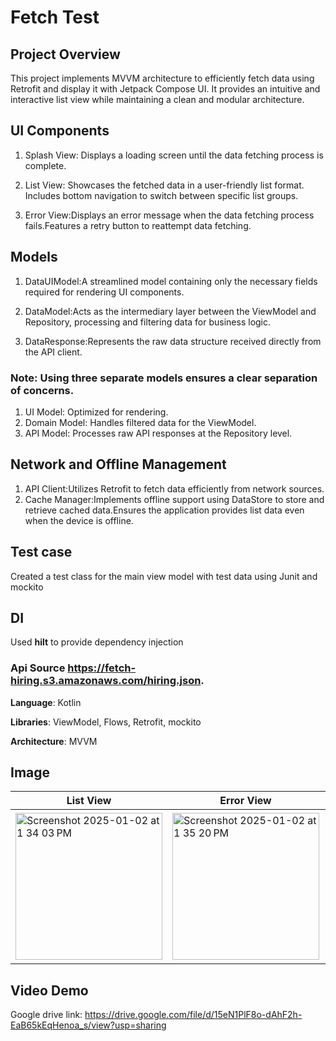 # Fetch Test

## Project Overview
  This project implements MVVM architecture to efficiently fetch data using Retrofit and display it with Jetpack Compose UI. It provides an intuitive and interactive list view while maintaining a clean and modular architecture.

## UI Components
  1. Splash View: Displays a loading screen until the data fetching process is complete.

  2. List View: Showcases the fetched data in a user-friendly list format.
Includes bottom navigation to switch between specific list groups.

  3. Error View:Displays an error message when the data fetching process fails.Features a retry button to reattempt data fetching.

## Models
  1. DataUIModel:A streamlined model containing only the necessary fields required for rendering UI components.

  2. DataModel:Acts as the intermediary layer between the ViewModel and Repository, processing and filtering data for business logic.

  3. DataResponse:Represents the raw data structure received directly from the API client.

### Note: Using three separate models ensures a clear separation of concerns.
  1. UI Model: Optimized for rendering.
  2. Domain Model: Handles filtered data for the ViewModel.
  3. API Model: Processes raw API responses at the Repository level.

## Network and Offline Management
  1. API Client:Utilizes Retrofit to fetch data efficiently from network sources.
  2. Cache Manager:Implements offline support using DataStore to store and retrieve cached data.Ensures the application provides list data even when the device is offline.

## Test case
  Created a test class for the main view model with test data using Junit and mockito

## DI
  Used **hilt** to provide dependency injection


### Api Source https://fetch-hiring.s3.amazonaws.com/hiring.json.

**Language**: Kotlin

**Libraries**: ViewModel, Flows, Retrofit, mockito

**Architecture**: MVVM


## Image
| List View | Error View | Splash View |
|-----------|------------|-------------|
|<img width="235" alt="Screenshot 2025-01-02 at 1 34 03 PM" src="https://github.com/user-attachments/assets/a61c3eec-11aa-416a-a85c-b05fe7b566ad" />|<img width="235" alt="Screenshot 2025-01-02 at 1 35 20 PM" src="https://github.com/user-attachments/assets/902cdf8e-8ff1-47d1-a0e4-f531d12d894a" />|<img width="240" alt="Screenshot 2025-01-02 at 1 34 33 PM" src="https://github.com/user-attachments/assets/360b746f-d096-44dc-b2cd-9a763d0d2313" />|

## Video Demo

Google drive link: https://drive.google.com/file/d/15eN1PlF8o-dAhF2h-EaB65kEqHenoa_s/view?usp=sharing

